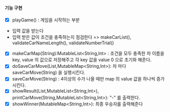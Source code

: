 #### 기능 구현

- [x] playGame() : 게임을 시작하는 부분
- 입력 값을 받는다
- 입력 받은 값이 조건을 충족하는지 점검한다 => makeCarList(), validateCarNameLength(), validateNumberTrial()
- [x] makeCarMap(String):MutableList<String,Int> : 조건을 모두 충족한 차 이름을 key, value 의 값으로 저장해주고 각 key 값을 value 0 으로 초기화 해준다.
- [x] doSaveCarMove(List<String>,MutableMap<String,Int>): 차 마다 saveCarMove(String) 을 실행시킨다.
- [x] saveCarMove(String) : 4이상의 수가 나올 때만 map 의 value 값을 하나씩 증가시킨다.
- [x] showResult(List<String>,MutableList<String,Int>), printCarMove(String,MutableList<String,Int>): "-" 를 출력한다.
- [x] showWinner(MutableMap<String,Int>): 최종 우승자를 출력해준다